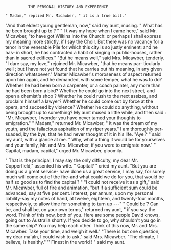               THE PERSONAL HISTORY AND EXPERIENCE

    " Madam," replied Mr. Micawber, " it is a true bill."
   "And that eldest young gentleman, now," said my aunt, musing.
"  What has he been brought up to ? "
   " I t was my hope when I came here," said Mr. Micawber, "to have
got Wilkins into the Church: or perhaps I shall express my meaning
more strictly, if I say the Choir. But there was no vacancy for a tenor in
the venerable Pile for which this city is so justly eminent; and he has-
in short, he has contracted a habit of singing in public-houses, rather than
in sacred edifices."
   "But he means well," said Mrs. Micawber, tenderly.
   "I dare say, my love," rejoined Mr. Micawber, "that he means par-
ticularly well ; but I have not yet found that he carries out his meaning,
in any given direction whatsoever."
   Master Micawber's moroseness of aspect returned upon him again, and
he demanded, with some temper, what he was to do? Whether he had
been born a carpenter, or a coach painter, any more than he had been
born a bird? Whether he could go into the next street, and open a
chemist's shop ? Whether he could rush to the next assizes, and proclaim
himself a lawyer? Whether he could come out by force at the opera, and
succeed by violence? Whether he could do anything, without being brought
up to something?
   My aunt mused a little while, and then said :
   "Mr. Micawber, I wonder you have never tamed your thoughts to
emigration."
   " Madam," returned Mr. Micawber, " it was the dream of my youth,
and the fallacious aspiration of my riper years." I am thoroughly per-
suaded, by the bye, that he had never thought of it in his life.
   "Aye ? " said my aunt, with a glance at me. " Why, what a thing
it would be for yourselves and your family, Mr. and Mrs. Micawber, if you
were to emigrate now."
   " Capital, madam, capital," urged Mr. Micawber, gloomily.

   " That is the principal, I may say the only difficulty, my dear Mr.
Copperfield," assented his wife.
   " Capital? " cried my aunt.     "But you are doing us a great service-
have done us a great service, I may say, for surely much will come out
of the fire-and what could we do for you, that would be half so good as
to find the capital ? "
   "I could not receive it as a gift," said Mr. Micawber, full of fire and
animation, "but if a sufficient sum could be advanced, say at five per cent.
interest, per annum, upon my personal liability-say my notes of hand,
at twelve, eighteen, and twenty-four months, respectively, to allow time
for something to turn up ---"
   " Could be ? Can be, and shall be, on your own terms," returned my
aunt, " if you say the word. Think of this now, both of you. Here are
some people David knows, going out to Australia shortly. If you decide
to go, why shouldn't you go in the same ship? You may help each
other. Think of this now, Mr. and Mrs. Micawber. Take your time,
and weigh it well."
   "There is but one cjuestion, my dear ma'aln, I could wish to ask,"
said Mrs. Micawber. "The climate, I believe, is healthy."
   '' Finest in the world ! " said my aunt.
